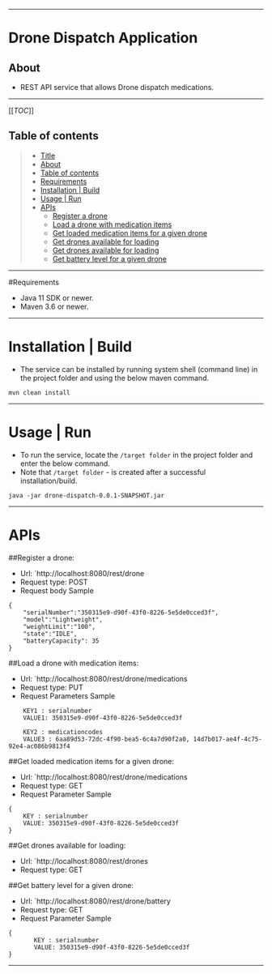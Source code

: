 
---
# Drone Dispatch Application

## About
* REST API service that allows Drone dispatch medications.
---
[[_TOC_]]
## Table of contents
>* [Title](#drone-dispatch-application)
>* [About](#about)
>* [Table of contents](#table-of-contents)
>* [Requirements](#requirements)
>* [Installation | Build](#installation--build)
>* [Usage | Run](#usage--run)
>* [APIs](#apis)
>    * [Register a drone](#register-a-drone)
>    * [Load a drone with medication items](#load-a-drone-with-medication-items)
>    * [Get loaded medication items for a given drone](#get-loaded-medication-items-for-a-given-drone)
>    * [Get drones available for loading](#get-drones-available-for-loading)
>    * [Get drones available for loading](#get-drones-available-for-loading)
>    * [Get battery level for a given drone](#get-battery-level-for-a-given-drone)
>
---
#Requirements
* Java 11 SDK or newer.
* Maven 3.6 or newer.
---
# Installation | Build
* The service can be installed by running system shell (command line) in the project folder and using the below maven
command.

```
mvn clean install
```
---
# Usage | Run

* To run the service, locate the `/target folder` in the project folder and enter the below command. 
* Note that `/target folder` - is created after a successful installation/build.

```
java -jar drone-dispatch-0.0.1-SNAPSHOT.jar
```
---
# APIs
##Register a drone:
- Url: `http://localhost:8080/rest/drone
- Request type: POST
- Request body Sample
```
{
    "serialNumber":"350315e9-d90f-43f0-8226-5e5de0cced3f",
    "model":"Lightweight",
    "weightLimit":"100",
    "state":"IDLE",
    "batteryCapacity": 35
}
```

##Load a drone with medication items:
- Url: `http://localhost:8080/rest/drone/medications
- Request type: PUT
- Request Parameters Sample
```
    KEY1 : serialnumber 
    VALUE1: 350315e9-d90f-43f0-8226-5e5de0cced3f
    
    KEY2 : medicationcodes 
    VALUE3 : 6aa89d53-72dc-4f90-bea5-6c4a7d90f2a0, 14d7b017-ae4f-4c75-92e4-ac086b9813f4

```
##Get loaded medication items for a given drone:
- Url: `http://localhost:8080/rest/drone/medications
- Request type: GET
- Request Parameter Sample
```
{
    KEY : serialnumber 
    VALUE: 350315e9-d90f-43f0-8226-5e5de0cced3f
}
```
##Get drones available for loading:
- Url: `http://localhost:8080/rest/drones
- Request type: GET


##Get battery level for a given drone:
- Url: `http://localhost:8080/rest/drone/battery
- Request type: GET
- Request Parameter Sample
```
{
       KEY : serialnumber 
       VALUE: 350315e9-d90f-43f0-8226-5e5de0cced3f
}
```
---
